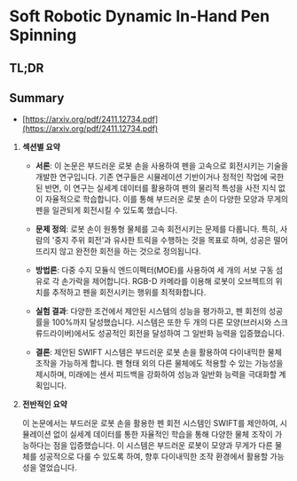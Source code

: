 # Soft Robotic Dynamic In-Hand Pen Spinning
## TL;DR
## Summary
- [https://arxiv.org/pdf/2411.12734.pdf](https://arxiv.org/pdf/2411.12734.pdf)

1. **섹션별 요약**

   - **서론**: 이 논문은 부드러운 로봇 손을 사용하여 펜을 고속으로 회전시키는 기술을 개발한 연구입니다. 기존 연구들은 시뮬레이션 기반이거나 정적인 작업에 국한된 반면, 이 연구는 실세계 데이터를 활용하여 펜의 물리적 특성을 사전 지식 없이 자율적으로 학습합니다. 이를 통해 부드러운 로봇 손이 다양한 모양과 무게의 펜을 일관되게 회전시킬 수 있도록 했습니다.

   - **문제 정의**: 로봇 손이 원통형 물체를 고속 회전시키는 문제를 다룹니다. 특히, 사람의 '중지 주위 회전'과 유사한 트릭을 수행하는 것을 목표로 하며, 성공은 떨어뜨리지 않고 완전한 회전을 하는 것으로 정의됩니다.

   - **방법론**: 다중 수지 모듈식 엔드이펙터(MOE)를 사용하여 세 개의 서보 구동 섬유로 각 손가락을 제어합니다. RGB-D 카메라를 이용해 로봇이 오브젝트의 위치를 추적하고 펜을 회전시키는 행위를 최적화합니다.

   - **실험 결과**: 다양한 조건에서 제안된 시스템의 성능을 평가하고, 펜 회전의 성공률을 100%까지 달성했습니다. 시스템은 또한 두 개의 다른 모양(브러시와 스크류드라이버)에서도 성공적인 회전을 달성하여 그 일반화 능력을 입증했습니다.

   - **결론**: 제안된 SWIFT 시스템은 부드러운 로봇 손을 활용하여 다이내믹한 물체 조작을 가능하게 합니다. 펜 형태 외의 다른 물체에도 적용할 수 있는 가능성을 제시하며, 미래에는 센서 피드백을 강화하여 성능과 일반화 능력을 극대화할 계획입니다.

2. **전반적인 요약**

   이 논문에서는 부드러운 로봇 손을 활용한 펜 회전 시스템인 SWIFT를 제안하여, 시뮬레이션 없이 실세계 데이터를 통한 자율적인 학습을 통해 다양한 물체 조작이 가능하다는 점을 입증했습니다. 이 시스템은 부드러운 로봇이 모양과 무게가 다른 물체를 성공적으로 다룰 수 있도록 하여, 향후 다이내믹한 조작 환경에서 활용할 가능성을 열었습니다.